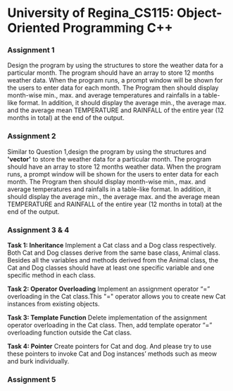 # University of Regina_CS115: Object-Oriented Programming C++

### Assignment 1
Design the program by using the structures to store the weather data for a particular month.
The program should have an array to store 12 months weather data. When the program runs, a prompt window will be shown for the users to enter data for each month. 
The Program then should display month-wise min., max. and average temperatures and rainfalls in a table-like format.  In addition, it should display the average min.,
the average max. and the average mean TEMPERATURE and RAINFALL of the entire year (12 months in total) at the end of the output.

### Assignment 2
Similar to Question 1,design the program by using the structures and **'vector'** to store the weather data for a particular month.
The program should have an array to store 12 months weather data. When the program runs, a prompt window will be shown for the users to enter data for each month. 
The Program then should display month-wise min., max. and average temperatures and rainfalls in a table-like format.  In addition, it should display the average min.,
the average max. and the average mean TEMPERATURE and RAINFALL of the entire year (12 months in total) at the end of the output.

### Assignment 3 & 4
**Task 1: Inheritance**
Implement a Cat class and a Dog class respectively. Both Cat and Dog classes derive from the same base class, Animal class.
Besides all the variables and methods derived from the Animal class, the Cat and Dog classes should have at least one specific variable and one specific method in each class.

**Task 2: Operator Overloading**
Implement an assignment operator “=” overloading in the Cat class.This "=" operator allows you to create new Cat instances from existing objects. 

**Task 3: Template Function**
Delete implementation of the assignment operator overloading in the Cat class. Then, add template operator “=” overloading function outside the Cat class.

**Task 4: Pointer**
Create pointers for Cat and dog. And please try to use these pointers to invoke Cat and Dog instances’ methods such as meow and burk individually.

### Assignment 5

